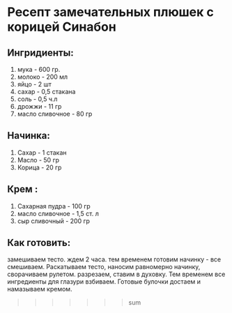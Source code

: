 # Ресепт замечательных плюшек с корицей Синабон

## Ингридиенты:
1. мука - 600 гр.
2. молоко - 200 мл
3. яйцо - 2 шт
4. сахар - 0,5 стакана
5. соль - 0,5 ч.л
6. дрожжи - 11 гр
7. масло сливочное - 80 гр
## Начинка:
1. Сахар - 1 стакан
2. Масло - 50 гр
3. Корица - 20 гр
## Крем :
1. Сахарная пудра - 100 гр
2. масло сливочное - 1,5 ст. л
3. сыр сливочный - 200 гр
## Как готовить:
замешиваем тесто. ждем 2 часа. тем временем готовим начинку - все смешиваем. Раскатываем тесто, наносим равномерно начинку, сворачиваем рулетом. разрезаем, ставим в духовку. Тем временем все ингредиенты для глазури взбиваем. Готовые булочки достаем и намазываем кремом.
>>>>>>> sum
